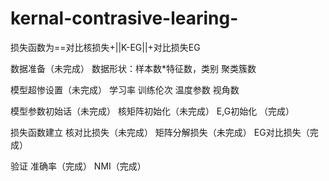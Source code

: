 # kernal-contrasive-learing-
损失函数为==对比核损失+||K-EG||+对比损失EG

数据准备（未完成）
数据形状：样本数*特征数，类别
聚类簇数

模型超惨设置（未完成）
学习率
训练伦次
温度参数
视角数

模型参数初始话（未完成）
核矩阵初始化（未完成）
E,G初始化   （完成）

损失函数建立
核对比损失（未完成）
矩阵分解损失（未完成）
EG对比损失（完成）

验证
准确率（完成）
NMI（完成）
